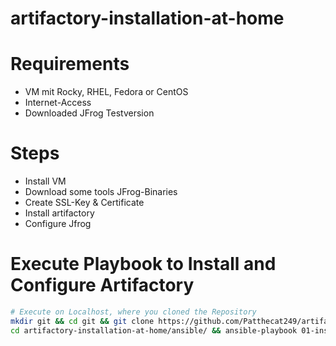 # artifactory-installation-at-home

# Requirements
- VM mit Rocky, RHEL, Fedora or CentOS
- Internet-Access
- Downloaded JFrog Testversion

# Steps
- Install VM
- Download some tools JFrog-Binaries
- Create SSL-Key & Certificate
- Install artifactory
- Configure Jfrog 

# Execute Playbook to Install and Configure Artifactory
```bash
# Execute on Localhost, where you cloned the Repository
mkdir git && cd git && git clone https://github.com/Patthecat249/artifactory-installation-at-home.git
cd artifactory-installation-at-home/ansible/ && ansible-playbook 01-install-artifactory.yaml
```